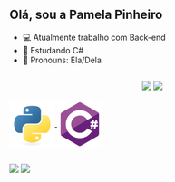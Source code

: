 ## **Olá, sou a Pamela Pinheiro**

- 💻 Atualmente trabalho com Back-end
- 📖 Estudando C#
- 👧 Pronouns: Ela/Dela

##

<div align="center">
  <a href="https://github.com/DevPamela">
    
  <img height="275em" src="https://github-readme-stats.vercel.app/api?username=DevPamela&show_icons=true&theme=city_lights&include_all_commits=true&count_private=true"/>
  <img height="180em" src="https://github-readme-stats.vercel.app/api/top-langs/?username=DevPamela&layout=compact&langs_count=7&theme=city_lights"/>
</div>
  <div style="display: inline_block"><br>
  <img align="center" alt="Rafa-Python" height="80" width="80" src="https://raw.githubusercontent.com/devicons/devicon/master/icons/python/python-original.svg">
  <img align="center" alt="Rafa-Csharp" height="80" width="80" src="https://raw.githubusercontent.com/devicons/devicon/master/icons/csharp/csharp-original.svg">
 
</div>
  
  ##
  <div>
  <a href = "pamelajpinheiro@gmail.com"><img src="https://img.shields.io/badge/-Gmail-%23333?style=for-the-badge&logo=gmail&logoColor=white" target="_blank"></a>
  <a href="https://www.linkedin.com/in/pamela-pinheiro/in/" target="_blank"><img src="https://img.shields.io/badge/-LinkedIn-%230077B5?style=for-the-badge&logo=linkedin&logoColor=white" target="_blank"></a> 
 
   </div>
